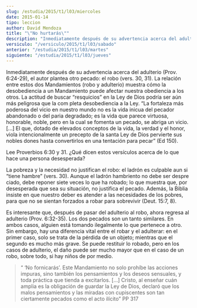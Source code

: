 ```yaml
---
slug: /estudia/2015/t1/l03/miercoles
date: 2015-01-14
tipo: leccion
author: David Mendoza
title: "\"No hurtarás\""
description: "Inmediatamente después de su advertencia acerca del adulterio (Prov. 6:24-29),  el autor plantea otro pecado: el robo (vers. 30, 31). La relación entre estos  dos Mandamientos (robo y adulterio) muestra cómo la desobediencia a un  Mandamiento puede afectar nuestra obediencia a..."
versiculo: "/versiculo/2015/t1/l03/sabado"
anterior: "/estudia/2015/t1/l03/martes"
siguiente: "/estudia/2015/t1/l03/jueves"
---
```


Inmediatamente después de su advertencia acerca del adulterio (Prov. 6:24-29), el autor plantea otro pecado: el robo (vers. 30, 31). La relación entre estos dos Mandamientos (robo y adulterio) muestra cómo la desobediencia a un Mandamiento puede afectar nuestra obediencia a los otros. La actitud de buscar “resquicios” en la Ley de Dios podría ser aún más peligrosa que la com pleta desobediencia a la Ley. “La fortaleza más poderosa del vicio en nuestro mundo no es la vida inicua del pecador abandonado o del paria degradado; es la vida que parece virtuosa, honorable, noble, pero en la cual se fomenta un pecado, se abriga un vicio. [...] El que, dotado de elevados conceptos de la vida, la verdad y el honor, viola intencionalmente un precepto de la santa Ley de Dios pervierte sus nobles dones hasta convertirlos en una tentación para pecar” (Ed 150).

Lee Proverbios 6:30 y 31. ¿Qué dicen estos versículos acerca de lo que hace una persona desesperada?

La pobreza y la necesidad no justifican el robo: el ladrón es culpable aun si “tiene hambre” (vers. 30). Aunque el ladrón hambriento no debe ser despre ciado, debe reponer siete veces lo que ha robado; lo que muestra que, por desesperada que sea su situación, no justifica el pecado. Además, la Biblia insiste en que nuestro deber es atender a las necesidades de los pobres, para que no se sientan forzados a robar para sobrevivir (Deut. 15:7, 8).

Es interesante que, después de pasar del adulterio al robo, ahora regresa al adulterio (Prov. 6:32-35). Los dos pecados son un tanto similares. En ambos casos, alguien está tomando ilegalmente lo que pertenece a otro. Sin embargo, hay una diferencia vital entre el robar y el adulterar: en el primer caso, solo se trata de la pérdida de un objeto; mientras que el segundo es mucho más grave. Se puede restituir lo robado, pero en los casos de adulterio, el daño puede ser mucho mayor que en el caso de un robo, sobre todo, si hay niños de por medio.

> “ ‘No fornicarás’. Este Mandamiento no solo prohíbe las acciones impuras, sino también los pensamientos y los deseos sensuales, y toda práctica que tienda a excitarlos. [...] Cristo, al enseñar cuán amplia es la obligación de guardar la Ley de Dios, declaró que los malos pensamientos y las miradas con cupiscentes son tan ciertamente pecados como el acto ilícito” PP 317
